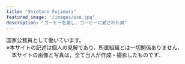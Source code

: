 ```yaml
---
title: "Shintaro Fujimori"
featured_image: '/images/oze.jpg'
description: "コーヒーを愛し、コーヒーに愛された男"
---
```

国家公務員として働いています。   
※本サイトの記述は個人の見解であり，所属組織とは一切関係ありません．  
　本サイトの画像と写真は，全て当人が作成・撮影したものです．  
